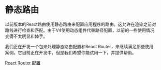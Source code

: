 # 静态路由

以前版本的React路由使用静态路由来配置应用程序的路由。这允许在渲染之前对路线进行检查和匹配。由于V4使用动态组件代替路径配置，以前的一些使用情况变得不太明显和棘手。

我们正在开发一个包来处理静态路由配置和React Router，来继续满足那些使用案例。它目前正在开发中，但是我们希望你能试用一下，并提供帮助。

[React Router 配置](https://github.com/reacttraining/react-router/tree/master/packages/react-router-config)
